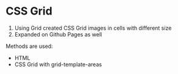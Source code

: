 # CSS Grid

1. Using Grid created CSS Grid  images in cells with different size  
3. Expanded on Github Pages as well

Methods are used: 

- HTML
- CSS Grid with grid-template-areas


